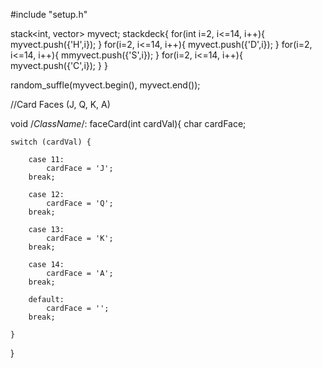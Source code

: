 #include "setup.h"

stack<int, vector<Card>> myvect;
stack<myvect>deck{
  for(int i=2, i<=14, i++){
    myvect.push({'H',i});
  }
  for(i=2, i<=14, i++){
    myvect.push({'D',i});
  }
  for(i=2, i<=14, i++){
    mmyvect.push({'S',i});
  }
  for(i=2, i<=14, i++){
    myvect.push({'C',i});
  }
  }

random_suffle(myvect.begin(), myvect.end());


//Card Faces (J, Q, K, A)

void /*ClassName*/: faceCard(int cardVal){
	char cardFace;

	switch (cardVal) {

		case 11:
			cardFace = 'J';
		break;

		case 12:
			cardFace = 'Q';
		break;

		case 13:
			cardFace = 'K';
		break;

		case 14:
			cardFace = 'A';
		break;

		default:
			cardFace = '';
		break;

	}
}

